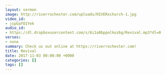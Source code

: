 ```yaml
---
layout: sermon
image: http://riverrochester.com/uploads/RIVERxchurch-1.jpg
video_id:
- jspUafO1Yek
audio_id:
- https://dl.dropboxusercontent.com/s/6i1a8bppolkoz6g/Revival.mp3?dl=0
verses:
- none
summary: Check us out online at https://riverrochester.com!
title: Revival
date: 2017-11-03 00:00:00 +0000
categories: []
tags: []
---
```

